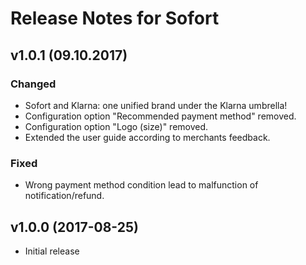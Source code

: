 # Release Notes for Sofort

## v1.0.1 (09.10.2017)

### Changed

- Sofort and Klarna: one unified brand under the Klarna umbrella!
- Configuration option "Recommended payment method" removed.
- Configuration option "Logo (size)" removed.
- Extended the user guide according to merchants feedback.

### Fixed

- Wrong payment method condition lead to malfunction of notification/refund.

## v1.0.0 (2017-08-25)

- Initial release